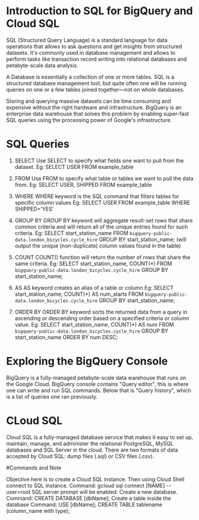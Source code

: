 # Introduction to SQL for BigQuery and Cloud SQL

SQL (Structured Query Language) is a standard language for data operations that allows to ask questions and get insights from structured datasets. 
It's commonly used in database management and allows to perform tasks like transaction record writing into relational databases and petabyte-scale data analysis.

A Database is essentially a collection of one or more tables. SQL is a structured database management tool, 
but quite often one will be running queries on one or a few tables joined together—not on whole databases.

Storing and querying massive datasets can be time consuming and expensive without the right hardware and infrastructure. 
BigQuery is an enterprise data warehouse that solves this problem by enabling super-fast SQL queries using the processing power of Google's infrastructure. 


# SQL Queries

1. SELECT
   Use SELECT to specify what fields one want to pull from the dataset.
   Eg: SELECT USER FROM example_table
   
2. FROM
   Use FROM to specify what table or tables we want to pull the data from.
   Eg: SELECT USER, SHIPPED FROM example_table
   
3. WHERE
   WHERE keyword is the SQL command that filters tables for specific column values
   Eg: SELECT USER FROM example_table WHERE SHIPPED='YES'

4. GROUP BY
   GROUP BY keyword will aggregate result-set rows that share common criteria and will return all of the unique entries found for such criteria.
   Eg: SELECT start_station_name FROM `bigquery-public-data.london_bicycles.cycle_hire` GROUP BY start_station_name; 
   (will output the unique (non-duplicate) column values found in the table)

5. COUNT
   COUNT() function will return the number of rows that share the same criteria.
   Eg: SELECT start_station_name, COUNT(*) FROM `bigquery-public-data.london_bicycles.cycle_hire` GROUP BY start_station_name;
   
6. AS
   AS keyword creates an alias of a table or column
   Eg: SELECT start_station_name, COUNT(*) AS num_starts FROM `bigquery-public-data.london_bicycles.cycle_hire` GROUP BY start_station_name;
   
7. ORDER BY
   ORDER BY keyword sorts the returned data from a query in ascending or descending order based on a specified criteria or column value.
   Eg: SELECT start_station_name, COUNT(*) AS num FROM `bigquery-public-data.london_bicycles.cycle_hire` GROUP BY start_station_name ORDER BY num DESC;
   

# Exploring the BigQuery Console

BigQuery is a fully-managed petabyte-scale data warehouse that runs on the Google Cloud.
BigQuery console contains "Query editor", this is where one can write and run SQL commands. 
Below that is "Query history", which is a list of queries one ran previously.


# CLoud SQL

Cloud SQL is a fully-managed database service that makes it easy to set up, maintain, manage, and administer the relational PostgreSQL, MySQL databases  and SQL Server in the cloud. 
There are two formats of data accepted by Cloud SQL: dump files (.sql) or CSV files (.csv). 

#Commands and Note

Objective here is to create a Cloud SQL instance.
Then using Cloud Shell connect to SQL instance.
Command: gcloud sql connect  [NAME] --user=root
SQL server prompt will be enabled.
Create a new database.
Command: CREATE DATABASE [dbName];
Create a table inside the database
Command: USE [dbName]; 
         CREATE TABLE tablename (column_name with type);
